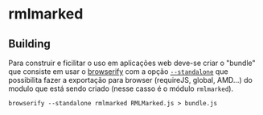 rmlmarked
=========



## Building
Para construir e ficilitar o uso em aplicações web deve-se criar o "bundle" que consiste em usar o [browserify](https://github.com/substack/browserify-handbook) com a opção [`--standalone`](http://www.forbeslindesay.co.uk/post/46324645400/standalone-browserify-builds) que possibilita fazer a exportação para browser (requireJS, global, AMD...) do modulo que está sendo criado (nesse casso é o módulo `rmlmarked`).

``` ShellScript
browserify --standalone rmlmarked RMLMarked.js > bundle.js
```